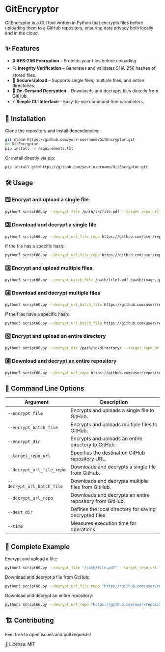 # GitEncryptor

GitEncryptor is a CLI tool written in Python that encrypts files before uploading them to a GitHub repository, ensuring data privacy both locally and in the cloud.

## ✨ Features

- 🔒 **AES-256 Encryption** – Protects your files before uploading.
- 🔍 **Integrity Verification** – Generates and validates SHA-256 hashes of stored files.
- 📂 **Secure Upload** – Supports single files, multiple files, and entire directories.
- 🔑 **On-Demand Decryption** – Downloads and decrypts files directly from GitHub.
- ⚡ **Simple CLI Interface** – Easy-to-use command-line parameters.

## 🚀 Installation

Clone the repository and install dependencies:

```bash
git clone https://github.com/your-username/GitEncryptor.git
cd GitEncryptor
pip install -r requirements.txt
```

Or install directly via pip:

```bash
pip install git+https://github.com/your-username/GitEncryptor.git
```

## 🛠 Usage

### 1️⃣ Encrypt and upload a single file

```bash
python3 script66.py --encrypt_file /path/to/file.pdf --target_repo_url https://github.com/user/repository/ --time
```

### 2️⃣ Download and decrypt a single file

```bash
python3 script66.py --decrypt_url_file_repo https://github.com/user/repository/blob/main/file.pdf --dest_dir /destination/path --time
```

If the file has a specific hash:

```bash
python3 script66.py --decrypt_url_file_repo https://github.com/user/repository/blob/<hash>/file.pdf --dest_dir /destination/path --time
```

### 3️⃣ Encrypt and upload multiple files

```bash
python3 script66.py --encrypt_batch_file /path/file1.pdf /path/image.jpg /path/image.png --target_repo_url https://github.com/user/repository/ --time
```

### 4️⃣ Download and decrypt multiple files

```bash
python3 script66.py --decrypt_url_batch_file https://github.com/user/repository/blob/main/file1.pdf https://github.com/user/repository/blob/main/image.jpg https://github.com/user/repository/blob/main/image.png --dest_dir /destination/path --time
```

If the files have a specific hash:

```bash
python3 script66.py --decrypt_url_batch_file https://github.com/user/repository/blob/<hash>/file1.pdf https://github.com/user/repository/blob/<hash>/image.jpg https://github.com/user/repository/blob/<hash>/image.png --dest_dir /destination/path --time
```

### 5️⃣ Encrypt and upload an entire directory

```bash
python3 script66.py --encrypt_dir /path/to/directory/ --target_repo_url https://github.com/user/repository/ --time
```

### 6️⃣ Download and decrypt an entire repository

```bash
python3 script66.py --decrypt_url_repo https://github.com/user/repository/ --dest_dir /destination/path/ --time
```

## 📜 Command Line Options

| Argument                      | Description |
|--------------------------------|-------------|
| `--encrypt_file`              | Encrypts and uploads a single file to GitHub. |
| `--encrypt_batch_file`        | Encrypts and uploads multiple files to GitHub. |
| `--encrypt_dir`               | Encrypts and uploads an entire directory to GitHub. |
| `--target_repo_url`           | Specifies the destination GitHub repository URL. |
| `--decrypt_url_file_repo`     | Downloads and decrypts a single file from GitHub. |
| `--decrypt_url_batch_file`    | Downloads and decrypts multiple files from GitHub. |
| `--decrypt_url_repo`          | Downloads and decrypts an entire repository from GitHub. |
| `--dest_dir`                  | Defines the local directory for saving decrypted files. |
| `--time`                      | Measures execution time for operations. |

## 🎯 Complete Example

Encrypt and upload a file:

```bash
python3 script66.py --encrypt_file "/path/file.pdf" --target_repo_url "https://github.com/user/repository" --time
```

Download and decrypt a file from GitHub:

```bash
python3 script66.py --decrypt_url_file_repo "https://github.com/user/repository/blob/main/file.pdf" --dest_dir "/destination/path" --time
```

Download and decrypt an entire repository:

```bash
python3 script66.py --decrypt_url_repo "https://github.com/user/repository/" --dest_dir "/destination/path/" --time
```

## 🏗 Contributing

Feel free to open issues and pull requests!

📜 License: MIT
